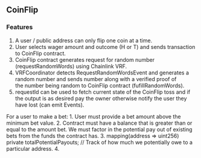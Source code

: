 ## CoinFlip

### Features

1. A user / public address can only flip one coin at a time.
2. User selects wager amount and outcome (H or T) and sends transaction to CoinFlip contract.
3. CoinFlip contract generates request for random number (requestRandomWords) using Chainlink VRF.
4. VRFCoordinator detects RequestRandomWordsEvent and generates a random number and sends number along with a verified proof of \
the number being random to CoinFlip contract (fufillRandomWords).
5. requestId can be used to fetch current state of the CoinFlip toss and if the output is as desired pay the owner otherwise notify the user they have lost (can emit Events).


For a user to make a bet:
    1. User must provide a bet amount above the minimum bet value.
    2. Contract must have a balance that is greater than or equal to the amount bet. We must factor in the potential pay out of existing bets from the funds the contract has.
    3. mapping(address => uint256) private totalPotentialPayouts; // Track of how much we potentially owe to a particular address. 
    4. 